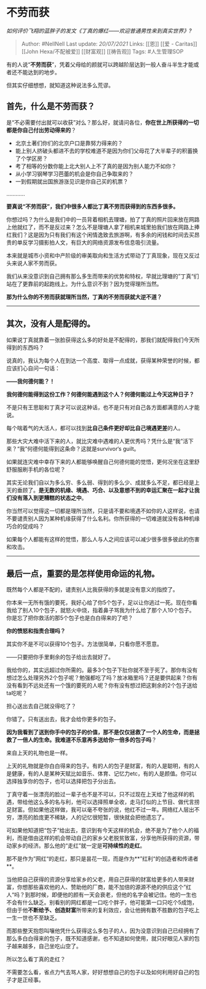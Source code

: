 # 不劳而获
*如何评价飞翔的蓝胖子的发文《丁真的爆红——欢迎普通男性来到真实世界》?*

> Author: #NellNell 
Last update: *20/07/2021* 
Links: [[恩]] [[爱 - Caritas]] [[John Hexa/不配被爱]] [[财富观]] [[祷告观]]
Tags: #人生管理SOP  
  

有的人说“**不劳而获**”，凭着父母给的颜就可以跨越阶层达到一般人奋斗半生才能或者还不能达到的地步。

但其实仔细想想，就知道这种说法多么荒谬。

## **首先，什么是不劳而获？**

是“不必需要付出就可以收获”对么？那么好，就请问各位，**你在世上所获得的一切都是你自己付出劳动得来的**？

-   北京土著们你们的北京户口是靠努力得来的？
-   能上别人挤破头都进不去的学校难道不是因为你们父母花了大半辈子的积蓄换了个学区房？
-   考了相等的分数你能上北大别人上不了真的是因为别人能力不如你？
-   从小学习钢琴学习芭蕾的机会是你自己争取来的？
-   一到假期就出国旅游涨见识是你自己买的机票？

…………

**要真说“不劳而获”，我们中很多人都比丁真不劳而获得到的东西多很多。**

你想过吗？为什么是我们中的一员背着相机去理塘，拍了丁真的照片回来放在网路上他就红了，而不是反过来？怎么不是理塘人拿了相机来城里拍我们放在网路上捧红我们？这是因为只有我们有这个闲情逸致去旅游啊，有多余的闲钱和时间去买昂贵的单反学习摄影拍人文，有巨大的网络资源发布信息吸引流量。

本来就是城市小资和中产阶级的审美取向和生活方式带动了丁真现象，现在又反过头来说人家不劳而获。

我们从来没意识到自己拥有那么多生而带来的优势和特权，早就比理塘的”丁真“们站在了更靠前的起跑线上。为什么意识不到？因为觉得理所当然。

**那为什么你的不劳而获就理所当然，丁真的不劳而获就大逆不道？**

---

## 其次，没有人是配得的。

如果说丁真就靠着一张脸获得这么多的好处是不配得的，那我们就配得我们今天所得到的东西吗？

说真的，我认为每个人在到达一个高度、取得一点成就，获得某种荣誉的时候，都应该扪心自问一句话：

**——我何德何能？！**

**我何德何能得到这份工作？何德何能遇到这个人？何德何能过上今天这种日子？**

不是只有王思聪和丁真才可以说这种话，也不是只有对自己各方面都满意的人才能说。

每个喘着气的大活人，都可以找到**比自己条件更好却比自己境遇更差**的人。

那些大灾大难中活下来的人，就比灾难中遇难的人更优秀吗？凭什么是“我”活下来？“我”何德何能得到这条命？这就是survivor‘s guilt。

如果就连灾难中幸存下来的人都能够唤醒自己何德何能的觉悟，更何况坐在这里舒舒服服刷手机的各位呢？

其实无论我们自以为多么穷、多么弱、得到的多么少、成就多么不足，都已经是上天的垂顾了。**是无数的机缘、境遇、巧合、以及意想不到的幸运汇聚在一起才让我们没有落入到更糟糕的状态之中**。

你当然可以觉得这一切都是理所当然，只是请不要和境遇不如你的人这样说，也请不要谴责别人因为某种机缘获得了什么名利。你所获得的一切难道就没有各种机缘巧合的促成吗？

如果每个人都能有这样的觉悟，那么人与人之间应该可以减少很多很多彼此的伤害和攻击。

---

## 最后一点，重要的是怎样使用命运的礼物。

既然每个人都是不配的，谴责别人比我获得的多就是没有意义的指控了。

你本来一无所有饿的要死，我好心给了你5个包子，足以让你逃过一死。现在你看我给了别人10个包子，就怒火中烧，指着鼻子骂我为什么给了那个人10个包子。你是忘了把你救活的那5个包子也是白白得来的了吧？

**你的愤怒和指责合理吗？**

其实你不是不可以获得10个包子。方法很简单，只看你愿不愿意。

——只要把你手里剩余的包子给出去就好了。

我给你的，其实远超过你所需的。最多3个包子下肚你就不至于死了。那你有没有想过怎么处理另外2个包子呢？勉强都吃了吗？放冰箱里吗？还是要供起来？你有没有看到不远处还有一个饿的要死的人呢？你有没有想过把这剩余的2个包子送给ta吃呢？

担心送出去自己就没得吃了？

你错了。只有送出去，我才会给你更多的包子。

**因为我看到了送到你手中的包子的价值，那不是仅仅拯救了一个人的生命，而是拯救了一倍人的生命。我难道不乐意再多送给你一倍多的包子吗**？

来自上天的礼物也是一样。

上天的礼物就是你白白得来的包子。有的人的包子是财富，有的人是聪明，有的人是健康，有的人是某种天赋比如音乐、体育、记忆力etc，有的人是颜值。你可以选择独享你的包子，也可以选择把包子分出去。

丁真守着一张漂亮的脸过一辈子也不是不可以，只不过现在上天给了他这样的机遇，带给他这么多的名与利，他可以选择照单全收，走马灯似的上节目、做代言捞足财富。但如果他这样做，我可以毫不夸张的说，他红不过一年。网络红人层出不穷，漂亮的脸庞更不稀缺，人的记忆很短暂，很快就会把他遗忘了。

可如果他知道把“包子”给出去，意识到有今天这样的机会，绝不是为了他个人的福利，而是借由这样的机会带动自己的家乡父老脱贫致富，分享他所获得的资源，带动家乡的经济。那么他的“走红”就一定是**可持续性的走红**。

那不是作为”网红“的走红，那只是昙花一现，而是作为**”红利“的创造者和传递者**。

当他把自己获得的资源分享给家乡的父老，用自己获得的财富给更多的人带来财富，你想那些喜欢他的人、赞助他的厂商，能不加倍的源源不绝的供应这个”红人“吗？到那时候，即便他的颜有一天会衰老，但他的名字会被记住。他的一生也不会有什么缺乏。别看别的网红都是一口吃个胖子，他可能第一口只吃个5成饱，但由于他**不断给予、创造财富**所带来的复利效应，会让他拥有数不胜数的包子吃上一生一世也不至缺乏。

而那些整天抱怨叫嚷他凭什么获得这么多包子的人，因为没意识到自己已经拥有了那么多白白得来的包子，既不知道感谢，也不知道如何使用，就只好眼见人家的包子越来越多，自己坐吃山空了。

所以怎么看丁真的走红？

不需要怎么看，省点力气去骂人家，好好想想自己的包子以及如何利用好自己的包子才是正经事。

